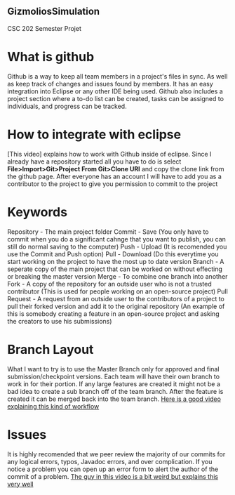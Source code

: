 ## GizmoliosSimulation
CSC 202 Semester Projet
# What is github
Github is a way to keep all team members in a project's files in sync. As well as keep track of changes and issues found by members. It has an easy integration into Eclipse or any other IDE being used. Github also includes a project section where a to-do list can be created, tasks can be assigned to individuals, and progress can be tracked. 

# How to integrate with eclipse
[This video] explains how to work with Github inside of eclipse. Since I already have a repository started all you have to do is select **File>Import>Git>Project From Git>Clone URI** and copy the clone link from the github page. After everyone has an account I will have to add you as a contributor to the project to give you permission to commit to the project

# Keywords
Repository - The main project folder
Commit - Save (You only have to commit when you do a significant cahnge that you want to publish, you can still do normal saving to the computer)
Push - Upload (It is recomended you use the Commit and Push option)
Pull - Download (Do this everytime you start working on the project to have the most up to date version
Branch - A seperate copy of the main project that can be worked on without effecting or breaking the master version
Merge - To combine one branch into another
Fork - A copy of the repository for an outside user who is not a trusted contributor (This is used for people working on an open-source project)
Pull Request - A request from an outside user to the contributors of a project to pull their forked version and add it to the original repository (An example of this is somebody creating a feature in an open-source project and asking the creators to use his submissions)

# Branch Layout
What I want to try is to use the Master Branch only for approved and final submission/checkpoint versions. Each team will have their own branch to work in for their portion. If any large features are created it might not be a bad idea to create a sub branch off of the team branch. After the feature is created it can be merged back into the team branch. 
[Here is a good video explaining this kind of workflow](https://www.youtube.com/watch?v=aJnFGMclhU8)

# Issues 
It is highly recomended that we peer review the majority of our commits for any logical errors, typos, Javadoc errors, and over complication. If you notice a problem you can open up an error form to alert the author of the commit of a problem.
[The guy in this video is a bit weird but explains this very well](https://www.youtube.com/watch?v=WMykv2ZMyEQ)
